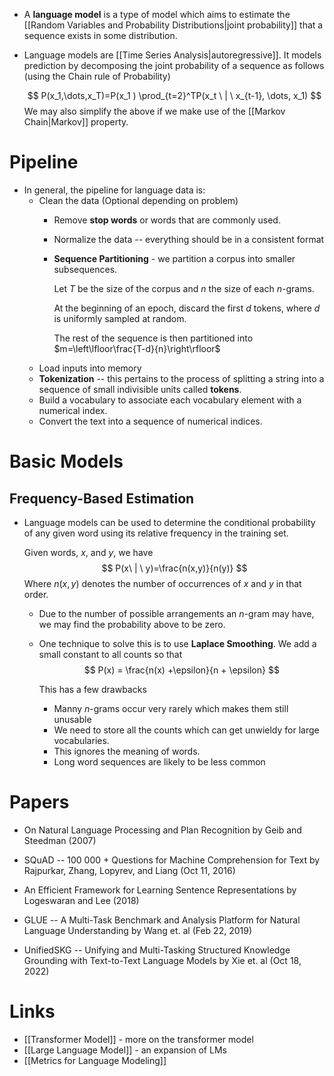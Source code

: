 * A **language model** is a type of model which aims to estimate the [[Random Variables and Probability Distributions|joint probability]] that a sequence exists in some distribution.
* Language models are [[Time Series Analysis|autoregressive]]. It models prediction by decomposing the joint probability of a sequence as follows (using the Chain rule of Probability)
  
  $$
  P(x_1,\dots,x_T)=P(x_1 ) \prod_{t=2}^TP(x_t \ | \ x_{t-1}, \dots, x_1)
  $$
  We may also simplify the above if we make use of the [[Markov Chain|Markov]] property.

# Pipeline
* In general, the pipeline for language data is:
	* Clean the data (Optional depending on problem) 
		* Remove **stop words** or words that are commonly used.
		* Normalize the data -- everything should be in a consistent format
		* **Sequence Partitioning** - we partition a corpus into smaller subsequences.
		  
		  Let $T$ be the size of the corpus and $n$ the size of each $n$-grams.
		  
		  At the beginning of an epoch, discard the first $d$ tokens, where $d$ is uniformly sampled at random.
		  
		  The rest  of the sequence is then partitioned into $m=\left\lfloor\frac{T-d}{n}\right\rfloor$
	* Load inputs into memory
	* **Tokenization** -- this pertains to the process of splitting a string into a sequence of small indivisible units called **tokens**.
	* Build a vocabulary to associate each vocabulary element with a numerical index.
	* Convert the text into a sequence of numerical indices.

# Basic Models
## Frequency-Based Estimation
* Language models can be used to determine the conditional probability of any given word using its relative frequency in the training set. 
  
  Given words, $x$, and $y$, we have 
  $$
  P(x\ | \ y)=\frac{n(x,y)}{n(y)}
  $$
  Where $n(x,y)$ denotes the number of occurrences of $x$ and $y$ in that order.
	* Due to the number of possible arrangements an $n$-gram may have, we may find the probability above to be zero.
	* One technique to solve this is to use **Laplace Smoothing**. We add a small constant to all counts so that 
	  $$
	  P(x) = \frac{n(x) +\epsilon}{n + \epsilon}
	  $$
	  
	  This has a few drawbacks
		* Manny $n$-grams occur very rarely which makes them still unusable
		* We need to store all the counts which can get unwieldy for large vocabularies.
		* This ignores the meaning of words.
		* Long word sequences are likely to be less common

# Papers
* On Natural Language Processing and Plan Recognition by Geib and Steedman (2007)

* SQuAD -- 100 000 + Questions for Machine Comprehension for Text by Rajpurkar, Zhang, Lopyrev, and Liang (Oct 11, 2016)

* An Efficient Framework for Learning Sentence Representations by Logeswaran and Lee (2018)

* GLUE -- A Multi-Task Benchmark and Analysis Platform for Natural Language Understanding by Wang et. al (Feb 22, 2019)

* UnifiedSKG -- Unifying and Multi-Tasking Structured Knowledge Grounding with Text-to-Text Language Models by Xie et. al (Oct 18, 2022)
# Links
* [[Transformer Model]] - more on the transformer model 
* [[Large Language Model]] - an expansion of LMs 
* [[Metrics for Language Modeling]] 